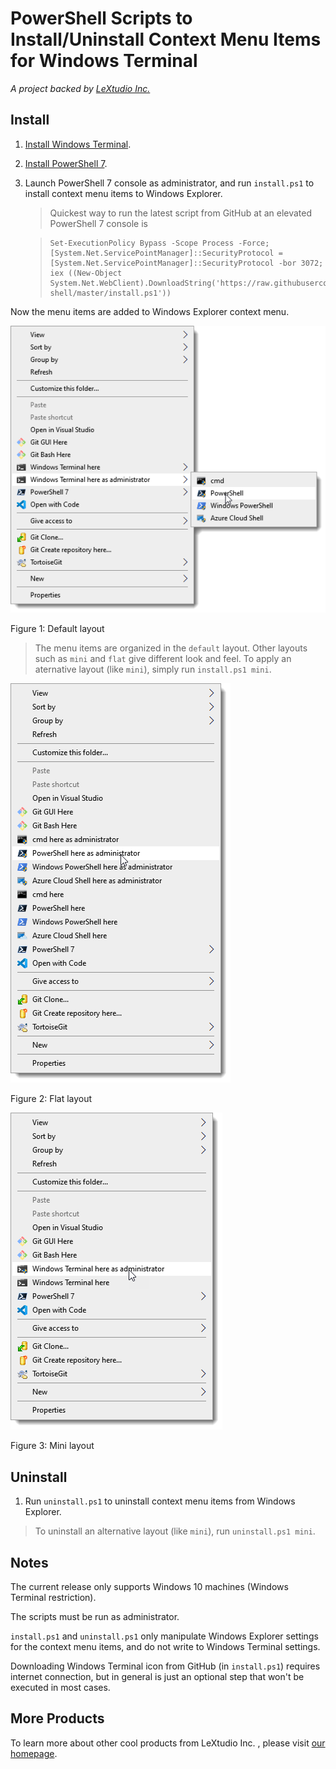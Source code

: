 # PowerShell Scripts to Install/Uninstall Context Menu Items for Windows Terminal

*A project backed by [LeXtudio Inc.](https://www.lextudio.com)*

## Install

1. [Install Windows Terminal](https://github.com/microsoft/terminal).
1. [Install PowerShell 7](https://docs.microsoft.com/en-us/powershell/scripting/install/installing-powershell-core-on-windows?view=powershell-7).
1. Launch PowerShell 7 console as administrator, and run `install.ps1` to install context menu items to Windows Explorer.

   > Quickest way to run the latest script from GitHub at an elevated PowerShell 7 console is

   > ```
   > Set-ExecutionPolicy Bypass -Scope Process -Force; [System.Net.ServicePointManager]::SecurityProtocol = [System.Net.ServicePointManager]::SecurityProtocol -bor 3072; iex ((New-Object System.Net.WebClient).DownloadString('https://raw.githubusercontent.com/lextm/windowsterminal-shell/master/install.ps1'))
   > ```

Now the menu items are added to Windows Explorer context menu.

![default layout](default.png)

Figure 1: Default layout

> The menu items are organized in the `default` layout. Other layouts such as `mini` and `flat` give different look and feel. To apply an aternative layout (like `mini`), simply run `install.ps1 mini`.

![flat layout](flat.png)

Figure 2: Flat layout

![mini layout](mini.png)

Figure 3: Mini layout

## Uninstall
1. Run `uninstall.ps1` to uninstall context menu items from Windows Explorer.

> To uninstall an alternative layout (like `mini`), run `uninstall.ps1 mini`.

## Notes
The current release only supports Windows 10 machines (Windows Terminal restriction).

The scripts must be run as administrator.

`install.ps1` and `uninstall.ps1` only manipulate Windows Explorer settings for the context menu items, and do not write to Windows Terminal settings.

Downloading Windows Terminal icon from GitHub (in `install.ps1`) requires internet connection, but in general is just an optional step that won't be executed in most cases.

## More Products
To learn more about other cool products from LeXtudio Inc. , please visit [our homepage](https://www.lextudio.com/#projects).
